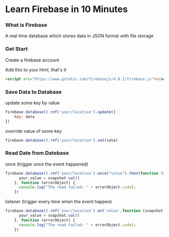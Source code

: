 # Learn Firebase in 10 Minutes

### What is Firebase

A real time database which stores data in JSON format with file storage

### Get Start

Create a firebase account

Add this to your html, that's it

```HTML
<script src="https://www.gstatic.com/firebasejs/4.8.1/firebase.js"></script>
```

### Save Data to Database

update some key by value

```js
firebase.database().ref('your/location').update({
    key: data
})
```

override value of some key

```js
firebase.database().ref('your/location').set(vale)
```



### Read Date from Datebase

once (trigger once the event happened)

```js
firebase.database().ref('your/location').once("value").then(function (snapshot) {
      your_value = snapshot.val()
    }, function (errorObject) {
      console.log("The read failed: " + errorObject.code);
    })
```

listener (trigger every time when the event happen)

```js
firebase.database().ref('your/location').on('value',function (snapshot) {
      your_value = snapshot.val()
    }, function (errorObject) {
      console.log("The read failed: " + errorObject.code);
    })
```

